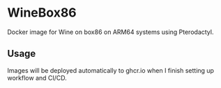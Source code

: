 # WineBox86
Docker image for Wine on box86 on ARM64 systems using Pterodactyl.

## Usage
Images will be deployed automatically to ghcr.io when I finish setting up workflow and CI/CD.